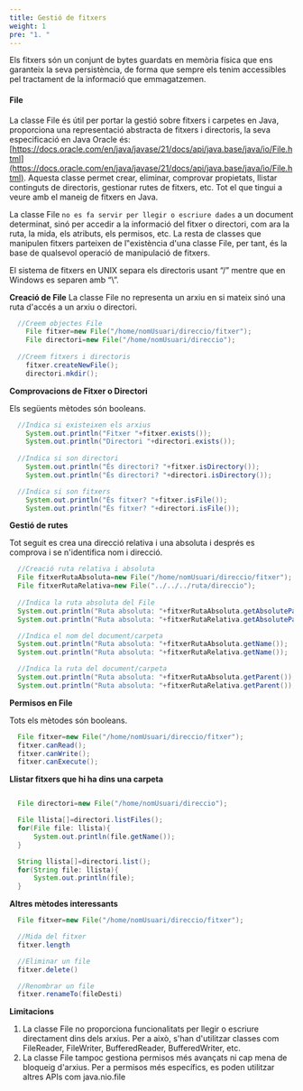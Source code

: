 ```yaml
---
title: Gestió de fitxers
weight: 1
pre: "1. "
---
```



Els fitxers són un conjunt de bytes guardats en memòria física que ens garanteix la seva persistència, de forma que sempre els tenim accessibles pel tractament de la informació que emmagatzemen.

#### File

La classe File és útil per portar la gestió sobre fitxers i carpetes en Java, proporciona una representació abstracta de fitxers i directoris, la seva especificació en Java Oracle és: [https://docs.oracle.com/en/java/javase/21/docs/api/java.base/java/io/File.html](https://docs.oracle.com/en/java/javase/21/docs/api/java.base/java/io/File.html). Aquesta classe permet crear, eliminar, comprovar propietats, llistar continguts de directoris, gestionar rutes de fitxers, etc. Tot el que tingui a veure amb el maneig de fitxers en Java.

La classe File `no es fa servir per llegir o escriure dades` a un document determinat, sinó per accedir a la informació del fitxer o directori, com ara la ruta, la mida, els atributs, els permisos, etc. La resta de classes que manipulen fitxers parteixen de l‟existència d'una classe File, per tant, és la base de qualsevol operació de manipulació de fitxers.

El sistema de fitxers en UNIX separa els directoris usant “/” mentre que en Windows es separen amb “\”.


__Creació de File__ La classe File no representa un arxiu en si mateix sinó una ruta d'accés a un arxiu o directori.

```java
  //Creem objectes File
    File fitxer=new File("/home/nomUsuari/direccio/fitxer");
    File directori=new File("/home/nomUsuari/direccio");
 
  //Creem fitxers i directoris
    fitxer.createNewFile();
    directori.mkdir();
```


__Comprovacions de Fitxer o Directori__

Els següents mètodes són booleans.

```java
  //Indica si existeixen els arxius
    System.out.println("Fitxer "+fitxer.exists());
    System.out.println("Directori "+directori.exists());
 
  //Indica si son directori
    System.out.println("És directori? "+fitxer.isDirectory());
    System.out.println("És directori? "+directori.isDirectory());

  //Indica si son fitxers
    System.out.println("És fitxer? "+fitxer.isFile());
    System.out.println("És fitxer? "+directori.isFile());
```

__Gestió de rutes__

Tot seguit es crea una direcció relativa i una absoluta i després es comprova i se n'identifica nom i direcció.


```java
  //Creació ruta relativa i absoluta
  File fitxerRutaAbsoluta=new File("/home/nomUsuari/direccio/fitxer");
  File fitxerRutaRelativa=new File("../../../ruta/direccio");
 
  //Indica la ruta absoluta del File
  System.out.println("Ruta absoluta: "+fitxerRutaAbsoluta.getAbsolutePath());
  System.out.println("Ruta absoluta: "+fitxerRutaRelativa.getAbsolutePath());

  //Indica el nom del document/carpeta
  System.out.println("Ruta absoluta: "+fitxerRutaAbsoluta.getName());
  System.out.println("Ruta absoluta: "+fitxerRutaRelativa.getName());

  //Indica la ruta del document/carpeta
  System.out.println("Ruta absoluta: "+fitxerRutaAbsoluta.getParent());
  System.out.println("Ruta absoluta: "+fitxerRutaRelativa.getParent());
```

__Permisos en File__

Tots els mètodes són booleans.

```java
  File fitxer=new File("/home/nomUsuari/direccio/fitxer");
  fitxer.canRead();
  fitxer.canWrite();
  fitxer.canExecute();
```

__Llistar fitxers que hi ha dins una carpeta__

```java

  File directori=new File("/home/nomUsuari/direccio");

  File llista[]=directori.listFiles();
  for(File file: llista){
      System.out.println(file.getName());
  }

  String llista[]=directori.list();
  for(String file: llista){
      System.out.println(file);
  }
```

__Altres mètodes interessants__

```java
  File fitxer=new File("/home/nomUsuari/direccio/fitxer");

  //Mida del fitxer
  fitxer.length

  //Eliminar un file
  fitxer.delete()

  //Renombrar un file
  fitxer.renameTo(fileDesti)
```

**Limitacions**
1. La classe File no proporciona funcionalitats per llegir o escriure directament dins dels arxius. Per a això, s'han d'utilitzar classes com FileReader, FileWriter, BufferedReader, BufferedWriter, etc.
2. La classe File tampoc gestiona permisos més avançats ni cap mena de bloqueig d'arxius. Per a permisos més específics, es poden utilitzar altres APIs com java.nio.file